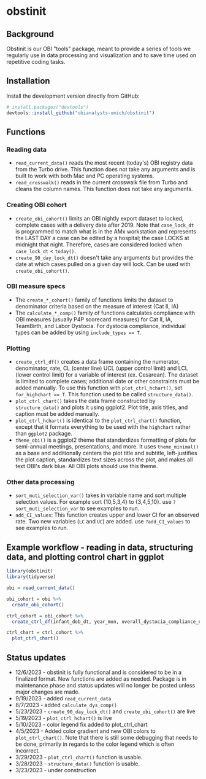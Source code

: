 # obstinit

## Background

Obstinit is our OBI "tools" package, meant to provide a series of tools we regularly use in data processing and visualization and to save time used on repetitive coding tasks.

## Installation

Install the development version directly from GitHub:

``` r
# install.packages("devtools")
devtools::install_github("obianalysts-umich/obstinit")
```

## Functions

### Reading data

* `read_current_data()` reads the most recent (today's) OBI registry data from the Turbo drive. This function does not take any arguments and is built to work with both Mac and PC operating systems.
* `read_crosswalk()` reads in the current crosswalk file from Turbo and cleans the column names. This function does not take any arguments.

### Creating OBI cohort

* `create_obi_cohort()` limits an OBI nightly export dataset to locked, complete cases with a delivery date after 2019. Note that `case_lock_dt` is programmed to match what is in the AMx workstation and represents the LAST DAY a case can be edited by a hospital; the case LOCKS at midnight that night. Therefore, cases are considered locked when `case_lock_dt` < `today()`.
* `create_90_day_lock_dt()` doesn't take any arguments but provides the date at which cases pulled on a given day will lock. Can be used with `create_obi_cohort()`.

### OBI measure specs

* The `create_*_cohort()` family of functions limits the dataset to denominator criteria based on the measure of interest (Cat II, IA) 
* The `calculate_*_comp()` family of functions calculates compliance with OBI measures (usually P4P scorecard measures) for Cat II, IA, TeamBirth, and Labor Dystocia. For dystocia compliance, individual types can be added by using `include_types == T`.

### Plotting

* `create_ctrl_df()` creates a data frame containing the numerator, denominator, rate, CL (center line) UCL (upper control limit) and LCL (lower control limit) for a variable of interest (ex. Cesarean). The dataset is limited to complete cases; additional date or other constraints must be added manually. To use this function with `plot_ctrl_hchart()`, set `for_highchart == T`. This function used to be called `structure_data()`.
* `plot_ctrl_chart()` takes the data frame constructed by `structure_data()` and plots it using ggplot2. Plot title, axis titles, and caption must be added manually.
* `plot_ctrl_hchart()` is identical to the `plot_ctrl_chart()` function, except that it formats everything to be used with the `highchart` rather than `ggplot2` package.
* `theme_obi()` is a ggplot2 theme that standardizes formatting of plots for semi-annual meetings, presentations, and more. It uses `theme_minimal()` as a base and additionally centers the plot title and subtitle, left-justifies the plot caption, standardizes text sizes across the plot, and makes all text OBI's dark blue. All OBI plots should use this theme.

### Other data processing
* `sort_muti_selection_var()` takes in variable name and sort multiple selection values. For example sort {10,5,3,4} to {3,4,5,10}. use `?sort_muti_selection_var` to see examples to run.
* `add_CI_values`: This function creates upper and lower CI for an observed rate. Two new variables (`LC` and `UC`) are added. use `?add_CI_values` to see examples to run.


## Example workflow - reading in data, structuring data, and plotting control chart in ggplot

```r
library(obstinit)
library(tidyverse)

obi = read_current_data()

obi_cohort = obi %>% 
  create_obi_cohort()

ctrl_cohort = obi_cohort %>% 
  create_ctrl_df(infant_dob_dt, year_mon, overall_dystocia_compliance_num, overall_dystocia_den_all, increase_is_bad = F)

ctrl_chart = ctrl_cohort %>% 
  plot_ctrl_chart()
```


## Status updates

* 12/6/2023 - obstinit is fully functional and is considered to be in a finalized format. New functions are added as needed. Package is in maintenance phase and status updates will no longer be posted unless major changes are made.
* 9/19/2023 - added `read_current_data`
* 8/7/2023 - added `calculate_dys_comp()`
* 5/23/2023 - `create_90_day_lock_dt()` and `create_obi_cohort()` are live
* 5/19/2023 - `plot_ctrl_hchart()` is live
* 5/10/2023 - color legend fix added to plot_ctrl_chart
* 4/5/2023 - Added color gradient and new OBI colors to `plot_ctrl_chart()`. Note that there is still some debugging that needs to be done, primarily in regards to the color legend which is often incorrect.
* 3/29/2023 - `plot_ctrl_chart()` function is usable.
* 3/28/2023 - `structure_data()` function is usable. 
* 3/23/2023 - under construction
